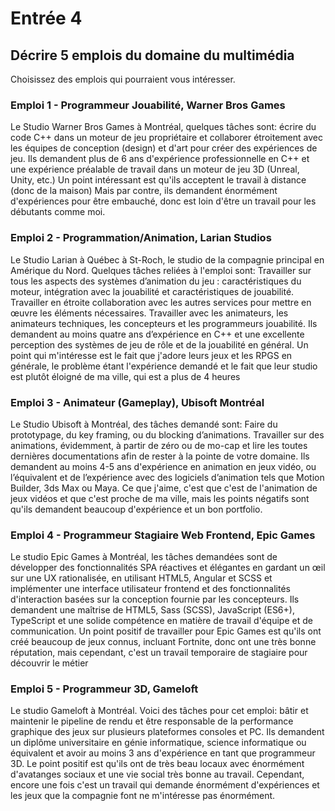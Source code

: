 # Entrée 4
## Décrire 5 emplois du domaine du multimédia
Choisissez des emplois qui pourraient vous intéresser. 

### Emploi 1 - Programmeur Jouabilité, Warner Bros Games
Le Studio Warner Bros Games à Montréal, quelques tâches sont: écrire du code C++ dans un moteur de jeu propriétaire et collaborer étroitement avec les équipes de conception (design) et d'art pour créer des expériences de jeu. Ils demandent plus de 6 ans d'expérience professionnelle en C++ et une expérience préalable de travail dans un moteur de jeu 3D (Unreal, Unity, etc.) Un point intéressant est qu'ils acceptent le travail à distance (donc de la maison) Mais par contre, ils demandent énormément d'expériences pour être embauché, donc est loin d'être un travail pour les débutants comme moi.

### Emploi 2 - Programmation/Animation, Larian Studios
Le Studio Larian à Québec à St-Roch, le studio de la compagnie principal en Amérique du Nord. Quelques tâches reliées à l'emploi sont: Travailler sur tous les aspects des systèmes d’animation du jeu : caractéristiques du moteur, intégration avec la jouabilité et caractéristiques de jouabilité. Travailler en étroite collaboration avec les autres services pour mettre en œuvre les éléments nécessaires. Travailler avec les animateurs, les animateurs techniques, les concepteurs et les programmeurs jouabilité. Ils demandent au moins quatre ans d’expérience en C++ et une excellente perception des systèmes de jeu de rôle et de la jouabilité en général. Un point qui m'intéresse est le fait que j'adore leurs jeux et les RPGS en générale, le problème étant l'expérience demandé et le fait que leur studio est plutôt éloigné de ma ville, qui est a plus de 4 heures

### Emploi 3 - Animateur (Gameplay), Ubisoft Montréal
Le Studio Ubisoft à Montréal, des tâches demandé sont: Faire du prototypage, du key framing, ou du blocking d’animations. Travailler sur des animations, évidemment, à partir de zéro ou de mo-cap et lire les toutes dernières documentations afin de rester à la pointe de votre domaine. Ils demandent au moins  4-5 ans d'expérience en animation en jeux vidéo, ou l’équivalent et de l’expérience avec des logiciels d’animation tels que Motion Builder, 3ds Max ou Maya. Ce que j'aime, c'est que c'est de l'animation de jeux vidéos et que c'est proche de ma ville, mais les points négatifs sont qu'ils demandent beaucoup d'expérience et un bon portfolio.

### Emploi 4 - Programmeur Stagiaire Web Frontend, Epic Games
Le studio Epic Games à Montréal, les tâches demandées sont de développer des fonctionnalités SPA réactives et élégantes en gardant un œil sur une UX rationalisée, en utilisant HTML5, Angular et SCSS et implémenter une interface utilisateur frontend et des fonctionnalités d'interaction basées sur la conception fournie par les concepteurs. Ils demandent une maîtrise de HTML5, Sass (SCSS), JavaScript (ES6+), TypeScript et une solide compétence en matière de travail d'équipe et de communication. Un point positif de travailler pour Epic Games est qu'ils ont créé beaucoup de jeux connus, incluant Fortnite, donc ont une très bonne réputation, mais cependant, c'est un travail temporaire de stagiaire pour découvrir le métier

### Emploi 5 - Programmeur 3D, Gameloft
Le studio Gameloft à Montréal. Voici des tâches pour cet emploi: bâtir et maintenir le pipeline de rendu et être responsable de la performance graphique des jeux sur plusieurs plateformes consoles et PC. Ils demandent un diplôme universitaire en génie informatique, science informatique ou équivalent et avoir au moins 3 ans d'expérience en tant que programmeur 3D. Le point positif est qu'ils ont de très beau locaux avec énormément d'avatanges sociaux et une vie social très bonne au travail. Cependant, encore une fois c'est un travail qui demande énormément d'expériences et les jeux que la compagnie font ne m'intéresse pas énormément.



